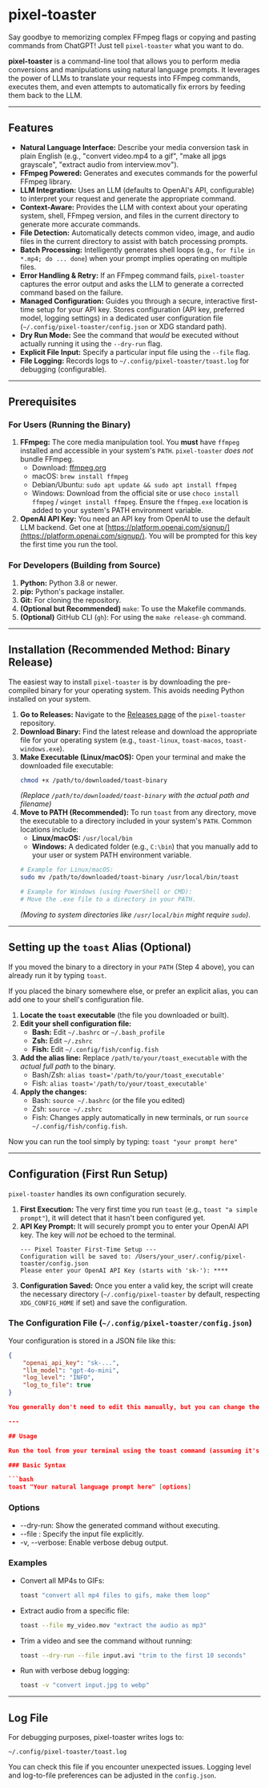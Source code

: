 # pixel-toaster

Say goodbye to memorizing complex FFmpeg flags or copying and pasting commands from ChatGPT! Just tell `pixel-toaster` what you want to do.

**pixel-toaster** is a command-line tool that allows you to perform media conversions and manipulations using natural language prompts. It leverages the power of LLMs to translate your requests into FFmpeg commands, executes them, and even attempts to automatically fix errors by feeding them back to the LLM.

---

## Features

-   **Natural Language Interface:** Describe your media conversion task in plain English (e.g., "convert video.mp4 to a gif", "make all jpgs grayscale", "extract audio from interview.mov").
-   **FFmpeg Powered:** Generates and executes commands for the powerful FFmpeg library.
-   **LLM Integration:** Uses an LLM (defaults to OpenAI's API, configurable) to interpret your request and generate the appropriate command.
-   **Context-Aware:** Provides the LLM with context about your operating system, shell, FFmpeg version, and files in the current directory to generate more accurate commands.
-   **File Detection:** Automatically detects common video, image, and audio files in the current directory to assist with batch processing prompts.
-   **Batch Processing:** Intelligently generates shell loops (e.g., `for file in *.mp4; do ... done`) when your prompt implies operating on multiple files.
-   **Error Handling & Retry:** If an FFmpeg command fails, `pixel-toaster` captures the error output and asks the LLM to generate a corrected command based on the failure.
-   **Managed Configuration:** Guides you through a secure, interactive first-time setup for your API key. Stores configuration (API key, preferred model, logging settings) in a dedicated user configuration file (`~/.config/pixel-toaster/config.json` or XDG standard path).
-   **Dry Run Mode:** See the command that *would* be executed without actually running it using the `--dry-run` flag.
-   **Explicit File Input:** Specify a particular input file using the `--file` flag.
-   **File Logging:** Records logs to `~/.config/pixel-toaster/toast.log` for debugging (configurable).

---

## Prerequisites

### For Users (Running the Binary)

1.  **FFmpeg:** The core media manipulation tool. You **must** have `ffmpeg` installed and accessible in your system's `PATH`. `pixel-toaster` *does not* bundle FFmpeg.
    *   Download: [ffmpeg.org](https://ffmpeg.org/download.html)
    *   macOS: `brew install ffmpeg`
    *   Debian/Ubuntu: `sudo apt update && sudo apt install ffmpeg`
    *   Windows: Download from the official site or use `choco install ffmpeg` / `winget install ffmpeg`. Ensure the `ffmpeg.exe` location is added to your system's PATH environment variable.
2.  **OpenAI API Key:** You need an API key from OpenAI to use the default LLM backend. Get one at [https://platform.openai.com/signup/](https://platform.openai.com/signup/). You will be prompted for this key the first time you run the tool.

### For Developers (Building from Source)

1.  **Python:** Python 3.8 or newer.
2.  **pip:** Python's package installer.
3.  **Git:** For cloning the repository.
4.  **(Optional but Recommended)** `make`: To use the Makefile commands.
5.  **(Optional)** GitHub CLI (`gh`): For using the `make release-gh` command.

---

## Installation (Recommended Method: Binary Release)

The easiest way to install `pixel-toaster` is by downloading the pre-compiled binary for your operating system. This avoids needing Python installed on your system.

1.  **Go to Releases:** Navigate to the [Releases page](https://github.com/billybjork/pixel-toaster/releases) of the `pixel-toaster` repository.
2.  **Download Binary:** Find the latest release and download the appropriate file for your operating system (e.g., `toast-linux`, `toast-macos`, `toast-windows.exe`).
3.  **Make Executable (Linux/macOS):** Open your terminal and make the downloaded file executable:
    ```bash
    chmod +x /path/to/downloaded/toast-binary
    ```
    *(Replace `/path/to/downloaded/toast-binary` with the actual path and filename)*
4.  **Move to PATH (Recommended):** To run `toast` from any directory, move the executable to a directory included in your system's `PATH`. Common locations include:
    *   **Linux/macOS:** `/usr/local/bin`
    *   **Windows:** A dedicated folder (e.g., `C:\bin`) that you manually add to your user or system PATH environment variable.
    ```bash
    # Example for Linux/macOS:
    sudo mv /path/to/downloaded/toast-binary /usr/local/bin/toast

    # Example for Windows (using PowerShell or CMD):
    # Move the .exe file to a directory in your PATH.
    ```
    *(Moving to system directories like `/usr/local/bin` might require `sudo`)*.

---

## Setting up the `toast` Alias (Optional)

If you moved the binary to a directory in your `PATH` (Step 4 above), you can already run it by typing `toast`.

If you placed the binary somewhere else, or prefer an explicit alias, you can add one to your shell's configuration file.

1.  **Locate the `toast` executable** (the file you downloaded or built).
2.  **Edit your shell configuration file:**
    *   **Bash:** Edit `~/.bashrc` or `~/.bash_profile`
    *   **Zsh:** Edit `~/.zshrc`
    *   **Fish:** Edit `~/.config/fish/config.fish`
3.  **Add the alias line:** Replace `/path/to/your/toast_executable` with the *actual full path* to the binary.
    *   Bash/Zsh: `alias toast='/path/to/your/toast_executable'`
    *   Fish: `alias toast='/path/to/your/toast_executable'`
4.  **Apply the changes:**
    *   Bash: `source ~/.bashrc` (or the file you edited)
    *   Zsh: `source ~/.zshrc`
    *   Fish: Changes apply automatically in new terminals, or run `source ~/.config/fish/config.fish`.

Now you can run the tool simply by typing: `toast "your prompt here"`

---

## Configuration (First Run Setup)

`pixel-toaster` handles its own configuration securely.

1.  **First Execution:** The very first time you run `toast` (e.g., `toast "a simple prompt"`), it will detect that it hasn't been configured yet.
2.  **API Key Prompt:** It will securely prompt you to enter your OpenAI API key. The key will *not* be echoed to the terminal.
    ```
    --- Pixel Toaster First-Time Setup ---
    Configuration will be saved to: /Users/your_user/.config/pixel-toaster/config.json
    Please enter your OpenAI API Key (starts with 'sk-'): ****
    ```
3.  **Configuration Saved:** Once you enter a valid key, the script will create the necessary directory (`~/.config/pixel-toaster` by default, respecting `XDG_CONFIG_HOME` if set) and save the configuration.

### The Configuration File (`~/.config/pixel-toaster/config.json`)

Your configuration is stored in a JSON file like this:

```json
{
    "openai_api_key": "sk-...",
    "llm_model": "gpt-4o-mini",
    "log_level": "INFO",
    "log_to_file": true
}

You generally don't need to edit this manually, but you can change the model or logging preferences here.

---

## Usage

Run the tool from your terminal using the toast command (assuming it's in your PATH or you set up an alias), followed by your natural language prompt.

### Basic Syntax

```bash
toast "Your natural language prompt here" [options]
```

### Options
- --dry-run: Show the generated command without executing.
- --file <path>: Specify the input file explicitly.
- -v, --verbose: Enable verbose debug output.

### Examples

- Convert all MP4s to GIFs:
  ```bash
  toast "convert all mp4 files to gifs, make them loop"
  ```

- Extract audio from a specific file:
  ```bash
  toast --file my_video.mov "extract the audio as mp3"
  ```

- Trim a video and see the command without running:
  ```bash
  toast --dry-run --file input.avi "trim to the first 10 seconds"
  ```

- Run with verbose debug logging:
  ```bash
  toast -v "convert input.jpg to webp"
  ```

---

## Log File

For debugging purposes, pixel-toaster writes logs to:

```
~/.config/pixel-toaster/toast.log
```

You can check this file if you encounter unexpected issues. Logging level and log-to-file preferences can be adjusted in the `config.json`.